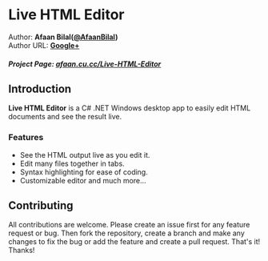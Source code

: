 Live HTML Editor
==============

Author: **Afaan Bilal([@AfaanBilal](https://github.com/AfaanBilal))**   
Author URL: **[Google+](https://google.com/+AfaanBilal)**

##### Project Page: [afaan.cu.cc/Live-HTML-Editor](http://afaan.cu.cc/Live-HTML-Editor)

## Introduction

**Live HTML Editor** is a C# .NET Windows desktop app to easily edit HTML documents and
see the result live. 

### Features
- See the HTML output live as you edit it.
- Edit many files together in tabs.
- Syntax highlighting for ease of coding.
- Customizable editor and much more...

## Contributing

All contributions are welcome. Please create an issue first for any feature request
or bug. Then fork the repository, create a branch and make any changes to fix the bug 
or add the feature and create a pull request. That's it!
Thanks!
